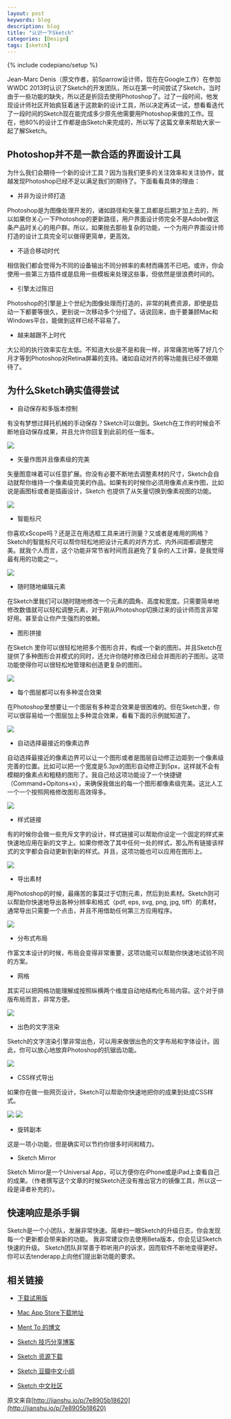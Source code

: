 ```yaml
---
layout: post
keywords: blog
description: blog
title: "认识一下Sketch"
categories: [Design]
tags: [sketch]
---
```

{% include codepiano/setup %}

Jean-Marc Denis（原文作者，前Sparrow设计师，现在在Google工作）在参加WWDC 2013时认识了Sketch的开发团队，所以在第一时间尝试了Sketch，当时由于一些功能的缺失，所以还是折回去使用Photoshop了。过了一段时间，他发现设计师社区开始疯狂着迷于这款新的设计工具，所以决定再试一试，想看看迭代了一段时间的Sketch现在能完成多少原先他需要用Photoshop来做的工作。现在，他80%的设计工作都是由Sketch来完成的，所以写了这篇文章来帮助大家一起了解Sketch。

## Photoshop并不是一款合适的界面设计工具

为什么我们会期待一个新的设计工具？因为当我们更多的关注效率和关注协作，就越发现Photoshop已经不足以满足我们的期待了。下面看看具体的理由：

* 并非为设计师打造

Photoshop是为图像处理开发的，诸如路径和矢量工具都是后期才加上去的，所以如果你关心一下Photoshop的更新路径，用户界面设计师完全不是Adobe做这条产品时关心的用户群。所以，如果抛去那些复杂的功能，一个为用户界面设计师打造的设计工具完全可以做得更简单，更高效。

* 不适合移动时代

相信我们都会觉得为不同的设备输出不同分辨率的素材而痛苦不已吧。或许，你会使用一些第三方插件或是启用一些模板来处理这些事，但依然是很浪费时间的。

* 引擎太过陈旧

Photoshop的引擎是上个世纪为图像处理而打造的，非常的耗费资源，即使是启动一下都要等很久，更别说一次移动多个分组了。话说回来，由于要兼顾Mac和Windows平台，能做到这样已经不容易了。

* 越来越跟不上时代

大公司的执行效率实在太低。不知道大伙是不是和我一样，非常痛苦地等了好几个月才等到Photoshop对Retina屏幕的支持。诸如自动对齐的等功能我已经不做期待了。

## 为什么Sketch确实值得尝试

* 自动保存和多版本控制

有没有梦想过拜托机械的手动保存？Sketch可以做到。Sketch在工作的时候会不断地自动保存成果，并且允许你回复到此前的任一版本。

<img src="https://d262ilb51hltx0.cloudfront.net/max/800/0*-4cYKm2z-PiOVFnk.png" />

* 矢量作图并且像素级的完美

矢量图意味着可以任意扩展。你没有必要不断地去调整素材的尺寸，Sketch会自动就帮你维持一个像素级完美的作品。如果有的时候你必须用像素点来作图，比如说是画图标或者是插画设计，Sketch 也提供了从矢量切换到像素视图的功能。

<img src="https://d262ilb51hltx0.cloudfront.net/max/1600/0*55Ko51isBD3VVcSL.png" />

* 智能标尺

你喜欢xScope吗？还是正在用选框工具来进行测量？又或者是难用的网格？Sketch的智能标尺可以帮你轻松地把设计元素的对齐方式、内外间距都调整完美。就我个人而言，这个功能非常节省时间而且避免了复杂的人工计算，是我觉得最有用的功能之一。

<img src="https://d262ilb51hltx0.cloudfront.net/max/800/0*DOaquv046FxhhUz6.gif" />

* 随时随地编辑元素

在Sketch里我们可以随时随地修改一个元素的圆角、高度和宽度。只需要简单地修改数值就可以轻松调整元素，对于刚从Photoshop切换过来的设计师而言非常好用。甚至会让你产生强烈的依赖。

* 图形拼接

在Sketch 里你可以很轻松地把多个图形合并，构成一个新的图形。并且Sketch在提供了多种图形合并模式的同时，还允许你随时修改已经合并图形的子图形。这项功能使得你可以很轻松地管理和创造更复杂的图形。

<img src="https://d262ilb51hltx0.cloudfront.net/max/800/0*4piteVCDqPNzWS3V.jpeg" />

* 每个图层都可以有多种混合效果

在Photoshop里想要让一个图层有多种混合效果是很困难的。但在Sketch里，你可以很容易给一个图层加上多种混合效果，看看下面的示例就知道了。

<img src="https://d262ilb51hltx0.cloudfront.net/max/800/0*UWRr3uQgedzzHtS6.png" />

* 自动选择最接近的像素边界

自动选择最接近的像素边界可以让一个图形或者是图层自动修正边距到一个像素级完善的位置。比如可以把一个宽度是5.3px的图形自动修正到5px，这样就不会有模糊的像素点和粗糙的图形了。我自己给这项功能设了一个快捷键（Command+Opitons+x），来确保我做出的每一个图形都像素级完美。这比人工一个一个按照网格修改图形高效得多。

<img src="https://d262ilb51hltx0.cloudfront.net/max/800/0*me1mYlEw5C1JKAKY.jpeg" />

* 样式链接

有的时候你会做一些充斥文字的设计，样式链接可以帮助你设定一个固定的样式来快速地应用在新的文字上。如果你修改了其中任何一处的样式，那么所有链接该样式的文字都会自动更新到新的样式。并且，这项功能也可以应用在图形上。

<img src="https://d262ilb51hltx0.cloudfront.net/max/774/0*bTuYN8VIHPDImDXh.gif" />

* 导出素材

用Photoshop的时候，最痛苦的事莫过于切割元素，然后到处素材。Sketch则可以帮助你快速地导出各种分辨率和格式（pdf, eps, svg, png, jpg, tiff）的素材，通常导出只需要一个点击，并且不用借助任何第三方应用程序。

<img src="https://d262ilb51hltx0.cloudfront.net/max/914/0*Qjf-7dLH9R7H-yOk.png" />

* 分布式布局

作富文本设计的时候，布局会变得非常重要，这项功能可以帮助你快速地试验不同的方案。

* 网格

其实可以把网格功能理解成按照纵横两个维度自动地结构化布局内容。这个对于排版布局而言，非常方便。

<img src="https://d262ilb51hltx0.cloudfront.net/max/800/0*7TrwZwsBKN-hGLxk.jpeg" />

* 出色的文字渲染

Sketch的文字渲染引擎非常出色，可以用来做很出色的文字布局和字体设计。因此，你可以放心地放弃Photoshop的抗锯齿功能。

<img src="https://d262ilb51hltx0.cloudfront.net/max/800/0*2wahLljvKwgbT_Ws.png" />

* CSS样式导出

如果你在做一些网页设计，Sketch可以帮助你快速地把你的成果到处成CSS样式。

<img src="https://d262ilb51hltx0.cloudfront.net/max/800/0*qgh086TCiTWrVOl9.png" />

<img src="https://d262ilb51hltx0.cloudfront.net/max/800/0*NxQ0xvJylnXQbGVm.png" />

* 旋转副本

这是一项小功能，但是确实可以节约你很多时间和精力。

* Sketch Mirror

Sketch Mirror是一个Universal App，可以方便你在iPhone或是iPad上查看自己的成果。（作者撰写这个文章的时候Sketch还没有推出官方的镜像工具，所以这一段是译者补充的）。

## 快速响应是杀手锏

Sketch是一个小团队，发展非常快速。简单扫一眼Sketch的升级日志，你会发现每一个更新都会带来新的功能。
我非常建议你去使用Beta版本，你会见证Sketch快速的升级。
Sketch团队非常善于聆听用户的诉求，因而软件不断地变得更好。你可以去tenderapp上向他们提出新功能的要求。

## 相关链接

* [下载试用版](http://www.bohemiancoding.com/download/sketch.zip)

* [Mac App Store下载地址](http://www.bohemiancoding.com/sketch/buy)

* [Ment To 的博文](http://blog.mengto.com/topic/sketch/)

* [Sketch 技巧分享博客](http://sketchtips.tumblr.com/)

* [Sketch 资源下载](http://www.sketchappsources.com/)

* [Sketch 豆瓣中文小组](http://www.douban.com/group/sketchapp/)

* [Sketch 中文社区](http://community.sketchcn.com/)

原文来自[http://jianshu.io/p/7e8905b18620](http://jianshu.io/p/7e8905b18620)

